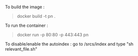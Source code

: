 To build the image :

> docker build -t pn .

To run the container :

> docker run -p 80:80 -p 443:443 pn

To disable/enable the autoindex : go to /srcs/index and type "sh relevant_file.sh"
